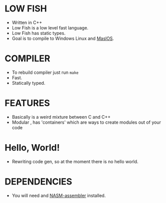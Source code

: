 # LOW FISH
- Written in C++
- Low Fish is a low level fast language.
- Low Fish has static types.
- Goal is to compile to Windows Linux and [MaslOS](https://github.com/marceldobehere/MaslOS).   
# COMPILER
- To rebuild compiler just run `make`
- Fast. 
- Statically typed.

# FEATURES
- Basically is a weird mixture between C and C++
- Modular , has 'containers' which are ways to create modules out of your code

# Hello, World!
- Rewriting code gen, so at the moment there is no hello world.

# DEPENDENCIES
- You will need and [NASM-assembler](https://www.nasm.us/) installed.
